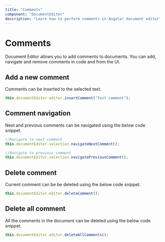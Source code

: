 ```yaml
---
title: "Comments"
component: "DocumentEditor"
description: "Learn how to perform comments in Angular document editor"
---
```


# Comments

Document Editor allows you to add comments to documents. You can add, navigate and remove comments in code and from the UI.

## Add a new comment

Comments can be inserted to the selected text.

```typescript
this.documentEditor.editor.insertComment("Test comment");
```

## Comment navigation

Next and previous comments can be navigated using the below code snippet.

```typescript
//Navigate to next comment
this.documentEditor.selection.navigateNextComment();

//Navigate to previous comment
this.documentEditor.selection.navigatePreviousComment();
```

## Delete comment

Current comment can be be deleted using the below code snippet.

```typescript
this.documentEditor.editor.deleteComment();
```

## Delete all comment

All the comments in the document can be deleted using the below code snippet.

```typescript
this.documentEditor.editor.deleteAllComments();
```
